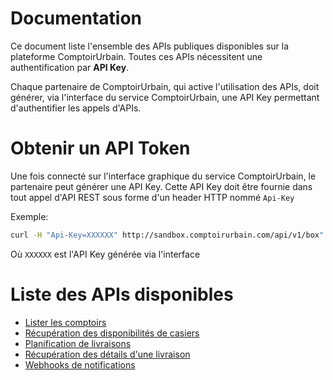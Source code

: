 # Documentation

Ce document liste l'ensemble des APIs publiques disponibles sur la plateforme ComptoirUrbain. Toutes ces APIs nécessitent une authentification par **API Key**.  

Chaque partenaire de ComptoirUrbain, qui active l'utilisation des APIs, doit générer, via l'interface du service ComptoirUrbain, une API Key permettant d'authentifier les appels d'APIs.

Obtenir un API Token
====================

Une fois connecté sur l'interface graphique du service ComptoirUrbain, le partenaire peut générer une API Key. Cette API Key doit être fournie dans tout appel d'API REST sous forme d'un header HTTP nommé `Api-Key`

Exemple:
```bash
curl -H "Api-Key=XXXXXX" http://sandbox.comptoirurbain.com/api/v1/box"
```

Où `XXXXXX` est l'API Key générée via l'interface

Liste des APIs disponibles
==========================

* [Lister les comptoirs](api-list-box.md)
* [Récupération des disponibilités de casiers](api-lockers-availabilities.md)
* [Planification de livraisons](api-schedule-delivery.md)
* [Récupération des détails d'une livraison](api-delivery-details.md)
* [Webhooks de notifications](notification-webhooks.md)